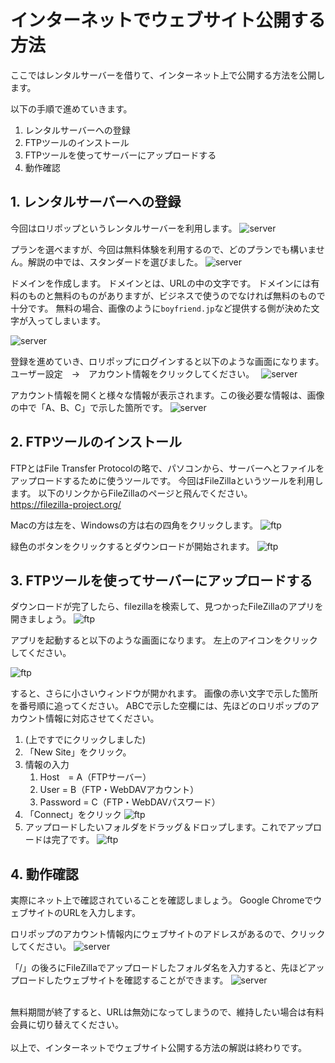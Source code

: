 # インターネットでウェブサイト公開する方法

ここではレンタルサーバーを借りて、インターネット上で公開する方法を公開します。

以下の手順で進めていきます。
1. レンタルサーバーへの登録
2. FTPツールのインストール
3. FTPツールを使ってサーバーにアップロードする
4. 動作確認

## 1. レンタルサーバーへの登録

今回はロリポップというレンタルサーバーを利用します。
![server](img/server1.png)

プランを選べますが、今回は無料体験を利用するので、どのプランでも構いません。解説の中では、スタンダードを選びました。
![server](img/server2.png)

ドメインを作成します。
ドメインとは、URLの中の文字です。
ドメインには有料のものと無料のものがありますが、ビジネスで使うのでなければ無料のもので十分です。
無料の場合、画像のように`boyfriend.jp`など提供する側が決めた文字が入ってしまいます。


![server](img/server3.png)


登録を進めていき、ロリポップにログインすると以下のような画面になります。
ユーザー設定　→　アカウント情報をクリックしてください。　
![server](img/server4.png)

アカウント情報を開くと様々な情報が表示されます。この後必要な情報は、画像の中で「A、B、C」で示した箇所です。
![server](img/server5.png)



## 2. FTPツールのインストール

FTPとはFile Transfer Protocolの略で、パソコンから、サーバーへとファイルをアップロードするために使うツールです。
今回はFileZillaというツールを利用します。
以下のリンクからFileZillaのページと飛んでください。
<br>
https://filezilla-project.org/

Macの方は左を、Windowsの方は右の四角をクリックします。
![ftp](img/ftp1.png)

緑色のボタンをクリックするとダウンロードが開始されます。
![ftp](img/ftp2.png)


<!-- ![ftp](img/ftp3.png) -->
## 3. FTPツールを使ってサーバーにアップロードする

ダウンロードが完了したら、filezillaを検索して、見つかったFileZillaのアプリを開きましょう。
![ftp](img/ftp4.png)

アプリを起動すると以下のような画面になります。
左上のアイコンをクリックしてください。

![ftp](img/ftp5.png)

すると、さらに小さいウィンドウが開かれます。
画像の赤い文字で示した箇所を番号順に追ってください。
ABCで示した空欄には、先ほどのロリポップのアカウント情報に対応させてください。

1. (上ですでにクリックしました)
2. 「New Site」をクリック。
3. 情報の入力
   1. Host　= A（FTPサーバー）
   2. User = B（FTP・WebDAVアカウント）
   3. Password = C（FTP・WebDAVパスワード）
4. 「Connect」をクリック
![ftp](img/ftp6.png)
5. アップロードしたいフォルダをドラッグ＆ドロップします。これでアップロードは完了です。
![ftp](img/ftp7.png)

## 4. 動作確認

実際にネット上で確認されていることを確認しましょう。
Google ChromeでウェブサイトのURLを入力します。

ロリポップのアカウント情報内にウェブサイトのアドレスがあるので、クリックしてください。
![server](img/url_confirm.png)

「/」の後ろにFileZillaでアップロードしたフォルダ名を入力すると、先ほどアップロードしたウェブサイトを確認することができます。
![server](img/page_on_rental.jpg)

<br>
無料期間が終了すると、URLは無効になってしまうので、維持したい場合は有料会員に切り替えてください。
<br><br>
以上で、インターネットでウェブサイト公開する方法の解説は終わりです。

